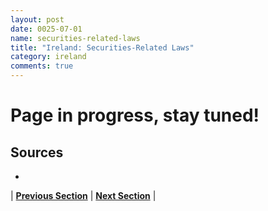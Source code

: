 ```yaml
---
layout: post
date: 0025-07-01
name: securities-related-laws
title: "Ireland: Securities-Related Laws"
category: ireland
comments: true
---
```



# Page in progress, stay tuned!


Sources 
--- 
- 


| **[Previous Section](https://neo-project.github.io/global-blockchain-compliance-hub//ireland/ireland-laws-token-sales.html)** | **[Next Section](https://neo-project.github.io/global-blockchain-compliance-hub//ireland/ireland-privacy-and-data-protection.html)** |

